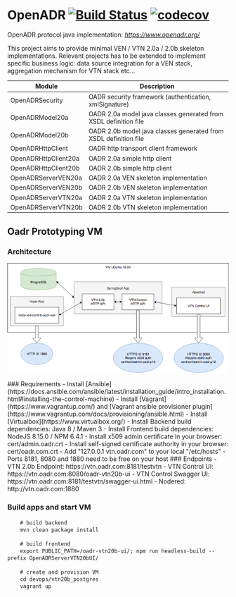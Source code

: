 # OpenADR  [![Build Status](https://travis-ci.org/avob/OpenADR.svg?branch=master)](https://travis-ci.org/avob/OpenADR)  [![codecov](https://codecov.io/gh/avob/OpenADR/branch/master/graph/badge.svg)](https://codecov.io/gh/avob/OpenADR)


OpenADR protocol java implementation: *https://www.openadr.org/*

This project aims to provide minimal VEN / VTN 2.0a / 2.0b skeleton implementations. Relevant projects has to be extended to implement specific business logic: data source integration for a VEN stack, aggregation mechanism for VTN stack etc...

Module | Description
------------- | ------------- 
OpenADRSecurity | OADR security framework (authentication, xmlSignature)
OpenADRModel20a | OADR 2.0a model java classes generated from XSDL definition file
OpenADRModel20b | OADR 2.0b model java classes generated from XSDL definition file
OpenADRHttpClient | OADR http transport client framework
OpenADRHttpClient20a | OADR 2.0a simple http client
OpenADRHttpClient20b | OADR 2.0b simple http client
OpenADRServerVEN20a | OADR 2.0a VEN skeleton implementation
OpenADRServerVEN20b | OADR 2.0b VEN skeleton implementation
OpenADRServerVTN20a | OADR 2.0a VTN skeleton implementation
OpenADRServerVTN20b | OADR 2.0b VTN skeleton implementation

## Oadr Prototyping VM
### Architecture
<p align="center">
  <img src="https://github.com/avob/OpenADR/raw/master/oadr_proto_archi.png?raw=true" alt="Sublime's custom image"/>
</p>
### Requirements
- Install [Ansible](https://docs.ansible.com/ansible/latest/installation_guide/intro_installation.html#installing-the-control-machine)
- Install [Vagrant](https://www.vagrantup.com/) and [Vagrant ansible provisioner plugin](https://www.vagrantup.com/docs/provisioning/ansible.html)
- Install [Virtualbox](https://www.virtualbox.org/)
- Install Backend build dependencies: Java 8 / Maven 3
- Install Frontend build dependencies: NodeJS 8.15.0 / NPM 6.4.1
- Install x509 admin certificate in your browser: cert/admin.oadr.crt
- Install self-signed certificate authority in your browser: cert/oadr.com.crt
- Add "127.0.0.1 vtn.oadr.com" to your local "/etc/hosts" 
- Ports 8181, 8080 and 1880 need to be free on your host
### Endpoints
- VTN 2.0b Endpoint: https://vtn.oadr.com:8181/testvtn
- VTN Control UI: https://vtn.oadr.com:8080/oadr-vtn20b-ui
- VTN Control Swagger UI: https://vtn.oadr.com:8181/testvtn/swagger-ui.html
- Nodered: http://vtn.oadr.com:1880 


### Build apps and start VM
```shell
	# build backend
	mvn clean package install

	# build frontend
	export PUBLIC_PATH=/oadr-vtn20b-ui/; npm run headless-build --prefix OpenADRServerVTN20bUI/

	# create and provision VM
	cd devops/vtn20b_postgres
	vagrant up
```

